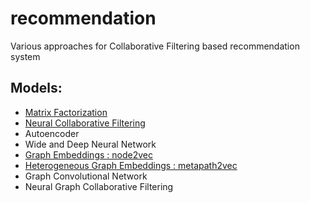 # recommendation
Various approaches for Collaborative Filtering based recommendation system

## Models:
- [Matrix Factorization](https://github.com/januverma/recommendation/blob/master/matrix_factorization.ipynb)
- [Neural Collaborative Filtering](https://github.com/januverma/recommendation/blob/master/neural_methods_CF.ipynb)
- Autoencoder
- Wide and Deep Neural Network
- [Graph Embeddings : node2vec](https://github.com/januverma/recommendation/blob/master/graph_embeddings_node2vec.ipynb)
- [Heterogeneous Graph Embeddings : metapath2vec](https://github.com/januverma/recommendation/blob/master/heterogeneous_graph_embeddings_metapath2vec.ipynb)
- Graph Convolutional Network 
- Neural Graph Collaborative Filtering

